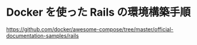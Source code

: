 # Docker を使った Rails の環境構築手順

https://github.com/docker/awesome-compose/tree/master/official-documentation-samples/rails
